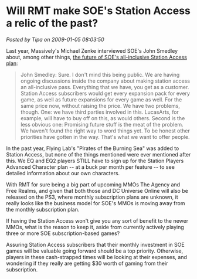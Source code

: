 # Will RMT make SOE's Station Access a relic of the past?

*Posted by Tipa on 2009-01-05 08:03:50*

Last year, Massively's Michael Zenke interviewed SOE's John Smedley about, among other things, [the future of SOE's all-inclusive Station Access plan](http://www.massively.com/2008/01/14/a-ces-interview-with-soe-ceo-john-smedley-pt-2/):


> John Smedley: Sure. I don't mind this being public. We are having ongoing discussions inside the company about making station access an all-inclusive pass. Everything that we have, you get as a customer. Station Access subscribers would get every expansion pack for every game, as well as future expansions for every game as well. For the same price now, without raising the price. We have two problems, though. One: we have third parties involved in this. LucasArts, for example, will have to buy off on this, as would others. Second is the less obvious one: Promising future stuff is the meat of the problem. We haven't found the right way to word things yet. To be honest other priorities have gotten in the way. That's what we want to offer people.



In the past year, Flying Lab's "Pirates of the Burning Sea" was added to Station Access, but none of the things mentioned were ever mentioned after this. We EQ and EQ2 players STILL have to sign up for the Station Players Advanced Character plan -- at a buck per month per feature -- to see detailed information about our own characters. 

With RMT for sure being a big part of upcoming MMOs The Agency and Free Realms, and given that both those and DC Universe Online will also be released on the PS3, where monthly subscription plans are unknown, it really looks like the business model for SOE's MMOs is moving away from the monthly subscription plan.

If having the Station Access won't give you any sort of benefit to the newer MMOs, what is the reason to keep it, aside from currently actively playing three or more SOE subscription-based games?

Assuring Station Access subscribers that their monthly investment in SOE games will be valuable going forward should be a top priority. Otherwise, players in these cash-strapped times will be looking at their expenses, and wondering if they really are getting $30 worth of gaming from their subscription.


